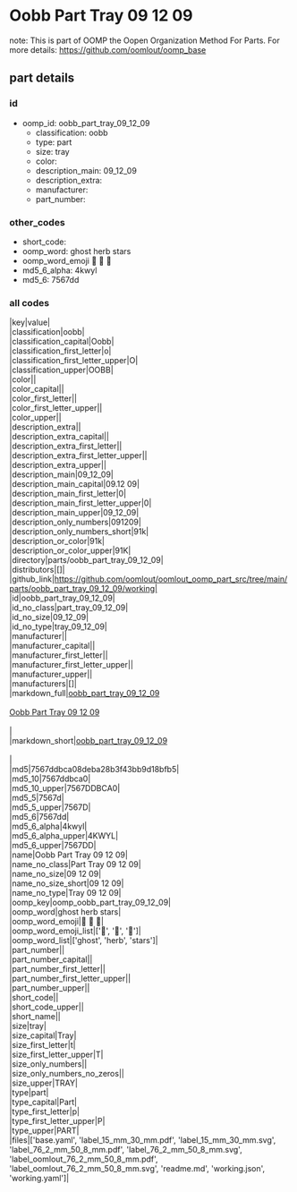 # Oobb Part Tray 09 12 09  

note: This is part of OOMP the Oopen Organization Method For Parts. For more details: https://github.com/oomlout/oomp_base

##  part details





### id
* oomp_id: oobb_part_tray_09_12_09
  * classification: oobb
  * type: part
  * size: tray
  * color: 
  * description_main: 09_12_09
  * description_extra: 
  * manufacturer: 
  * part_number: 

### other_codes
* short_code: 
* oomp_word: ghost herb stars
* oomp_word_emoji :ghost: :herb: :stars:
* md5_6_alpha: 4kwyl
* md5_6: 7567dd

### all codes 
|key|value|  
|classification|oobb|  
|classification_capital|Oobb|  
|classification_first_letter|o|  
|classification_first_letter_upper|O|  
|classification_upper|OOBB|  
|color||  
|color_capital||  
|color_first_letter||  
|color_first_letter_upper||  
|color_upper||  
|description_extra||  
|description_extra_capital||  
|description_extra_first_letter||  
|description_extra_first_letter_upper||  
|description_extra_upper||  
|description_main|09_12_09|  
|description_main_capital|09.12 09|  
|description_main_first_letter|0|  
|description_main_first_letter_upper|0|  
|description_main_upper|09_12_09|  
|description_only_numbers|091209|  
|description_only_numbers_short|91k|  
|description_or_color|91k|  
|description_or_color_upper|91K|  
|directory|parts/oobb_part_tray_09_12_09|  
|distributors|[]|  
|github_link|https://github.com/oomlout/oomlout_oomp_part_src/tree/main/parts/oobb_part_tray_09_12_09/working|  
|id|oobb_part_tray_09_12_09|  
|id_no_class|part_tray_09_12_09|  
|id_no_size|09_12_09|  
|id_no_type|tray_09_12_09|  
|manufacturer||  
|manufacturer_capital||  
|manufacturer_first_letter||  
|manufacturer_first_letter_upper||  
|manufacturer_upper||  
|manufacturers|[]|  
|markdown_full|[oobb_part_tray_09_12_09](https://github.com/oomlout/oomlout_oomp_part_src/tree/main/parts/oobb_part_tray_09_12_09/working)<br>[](https://github.com/oomlout/oomlout_oomp_part_src/tree/main/parts/oobb_part_tray_09_12_09/working)<br>[Oobb Part Tray 09 12 09](https://github.com/oomlout/oomlout_oomp_part_src/tree/main/parts/oobb_part_tray_09_12_09/working)<br><br>|  
|markdown_short|[oobb_part_tray_09_12_09](https://github.com/oomlout/oomlout_oomp_part_src/tree/main/parts/oobb_part_tray_09_12_09/working)<br><br>|  
|md5|7567ddbca08deba28b3f43bb9d18bfb5|  
|md5_10|7567ddbca0|  
|md5_10_upper|7567DDBCA0|  
|md5_5|7567d|  
|md5_5_upper|7567D|  
|md5_6|7567dd|  
|md5_6_alpha|4kwyl|  
|md5_6_alpha_upper|4KWYL|  
|md5_6_upper|7567DD|  
|name|Oobb Part Tray 09 12 09|  
|name_no_class|Part Tray 09 12 09|  
|name_no_size|09 12 09|  
|name_no_size_short|09 12 09|  
|name_no_type|Tray 09 12 09|  
|oomp_key|oomp_oobb_part_tray_09_12_09|  
|oomp_word|ghost herb stars|  
|oomp_word_emoji|:ghost: :herb: :stars:|  
|oomp_word_emoji_list|[':ghost:', ':herb:', ':stars:']|  
|oomp_word_list|['ghost', 'herb', 'stars']|  
|part_number||  
|part_number_capital||  
|part_number_first_letter||  
|part_number_first_letter_upper||  
|part_number_upper||  
|short_code||  
|short_code_upper||  
|short_name||  
|size|tray|  
|size_capital|Tray|  
|size_first_letter|t|  
|size_first_letter_upper|T|  
|size_only_numbers||  
|size_only_numbers_no_zeros||  
|size_upper|TRAY|  
|type|part|  
|type_capital|Part|  
|type_first_letter|p|  
|type_first_letter_upper|P|  
|type_upper|PART|  
|files|['base.yaml', 'label_15_mm_30_mm.pdf', 'label_15_mm_30_mm.svg', 'label_76_2_mm_50_8_mm.pdf', 'label_76_2_mm_50_8_mm.svg', 'label_oomlout_76_2_mm_50_8_mm.pdf', 'label_oomlout_76_2_mm_50_8_mm.svg', 'readme.md', 'working.json', 'working.yaml']|  
